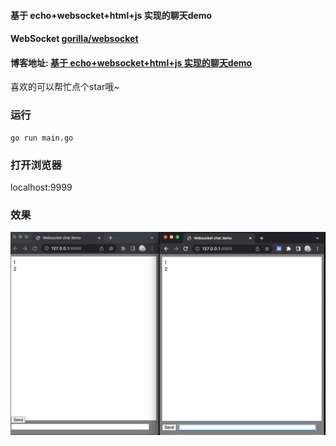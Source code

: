 #### 基于 echo+websocket+html+js 实现的聊天demo

#### WebSocket  <a href="https://github.com/gorilla/websocket" target="_blank">gorilla/websocket</a>
#### 博客地址: <a href="http://blog.caixiaoxin.cn/?p=705" target="_blank">基于 echo+websocket+html+js 实现的聊天demo</a>
喜欢的可以帮忙点个star哦~



### 运行

```shell
go run main.go
```

### 打开浏览器

localhost:9999



### 效果

![alt 属性文本](./chat.png)

